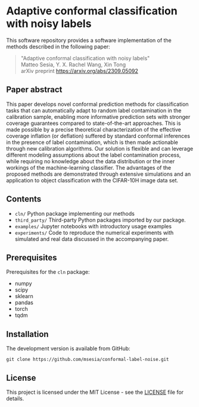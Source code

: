 # Adaptive conformal classification with noisy labels

This software repository provides a software implementation of the methods described in the following paper:

>  "Adaptive conformal classification with noisy labels" <br>
>  Matteo Sesia, Y. X. Rachel Wang, Xin Tong <br>
>  arXiv preprint https://arxiv.org/abs/2309.05092
    
## Paper abstract

This paper develops novel conformal prediction methods for classification tasks that
can automatically adapt to random label contamination in the calibration sample, 
enabling more informative prediction sets with stronger coverage guarantees compared to
state-of-the-art approaches. 
This is made possible by a precise theoretical characterization of the effective coverage inflation (or deflation) suffered by standard conformal
inferences in the presence of label contamination, which is then made actionable through new calibration algorithms. 
Our solution is flexible and can leverage different modeling assumptions about the label contamination process, while requiring no knowledge
about the data distribution or the inner workings of the machine-learning classifier. 
The advantages of the proposed methods are demonstrated through extensive simulations
and an application to object classification with the CIFAR-10H image data set.


## Contents

 - `cln/` Python package implementing our methods
 - `third_party/` Third-party Python packages imported by our package.
 - `examples/` Jupyter notebooks with introductory usage examples
 - `experiments/` Code to reproduce the numerical experiments with simulated and real data discussed in the accompanying paper.
 

## Prerequisites

Prerequisites for the `cln` package:
 - numpy
 - scipy
 - sklearn
 - pandas
 - torch
 - tqdm


## Installation

The development version is available from GitHub:

    git clone https://github.com/msesia/conformal-label-noise.git

## License

This project is licensed under the MIT License - see the [LICENSE](LICENSE.txt) file for details.
